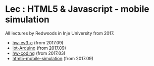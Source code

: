# Lec : HTML5 & Javascript - mobile simulation

All lectures by Redwoods in Inje University from 2017.

- [hw-ev3-c](https://github.com/Redwoods/Lec/ev3) (from 2017.09)
- [iot-Arduino](https://github.com/Redwoods/Lec/advanced-Arduino-iot) (from 2017.09)
- [hw-coding](https://github.com/Redwoods/hw-coding) (from 2017.03)
- [html5-mobile-simulation](https://github.com/Redwoods/Lec/html5-mobile-simulation) (from 2017.09)
